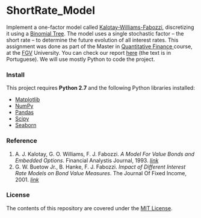 ShortRate_Model
==================

Implement a one-factor model called [Kalotay-Williams-Fabozzi](https://en.wikipedia.org/wiki/Short-rate_model#One-factor_short-rate_models), discretizing it using a [Binomial Tree](https://en.wikipedia.org/wiki/Lattice_model_%28finance%29#Interest_rate_derivatives). The model uses a single stochastic factor – the short rate – to determine the future evolution of all interest rates. This assignment was done as part of the Master in [Quantitative Finance ](http://eesp.fgv.br/ensino/mestrado-profissional/economia/area-financas-quantitativas) course, at the [FGV](https://en.wikipedia.org/wiki/Fundação_Getúlio_Vargas) University. You can check our report <a href="http://nbviewer.jupyter.org/github/ucaiado/ShortRate_Model/blob/master/Kalotay-Williams-Fabozzi.ipynb" target="_blank">here</a> (the text is in Portuguese). We will use mostly Python to code the project.


### Install
This project requires **Python 2.7** and the following Python libraries installed:

- [Matplotlib](http://matplotlib.org/)
- [NumPy](http://www.numpy.org/)
- [Pandas](http://pandas.pydata.org)
- [Scipy](https://www.scipy.org/)
- [Seaborn](https://web.stanford.edu/~mwaskom/software/seaborn/)


### Reference
1. A. J. Kalotay, G. O. Williams, F. J. Fabozzi.  *A Model For Value Bonds and Embedded Options*.   Financial Analystis Journal, 1993. [*link*](http://www.kalotay.com/sites/default/files/private/FAJ93.pdf)
2. G. W. Buetow Jr., B. Hanke, F. J. Fabozzi.  *Impact of Different Interest Rate Models on Bond Value Measures*. The Journal Of Fixed Income, 2001. [*link*](http://www.iijournals.com/doi/abs/10.3905/jfi.2001.319304?journalCode=jfi)

### License
The contents of this repository are covered under the [MIT License](LICENSE).
